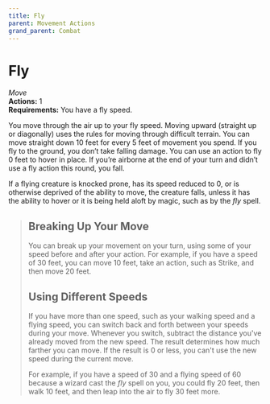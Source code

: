 ```yaml
---
title: Fly
parent: Movement Actions
grand_parent: Combat
---
```


# Fly
*Move*<br>
**Actions:** 1<br>
**Requirements:** You have a fly speed.

You move through the air up to your fly speed. Moving upward (straight up or diagonally) uses the rules for moving through difficult terrain. You can move straight down 10 feet for every 5 feet of movement you spend. If you fly to the ground, you don’t take falling damage. You can use an action to fly 0 feet to hover in place. If you’re airborne at the end of your turn and didn’t use a fly action this round, you fall.

If a flying creature is knocked prone, has its speed reduced to 0, or is otherwise deprived of the ability to move, the creature falls, unless it has the ability to hover or it is being held aloft by magic, such as by the *fly* spell.

> ## Breaking Up Your Move
> You can break up your movement on your turn, using some of your speed before and after your action. For example, if you have a speed of 30 feet, you can move 10 feet, take an action, such as Strike, and then move 20 feet.
> 
> ## Using Different Speeds
> If you have more than one speed, such as your walking speed and a flying speed, you can switch back and forth between your speeds during your move. Whenever you switch, subtract the distance you've already moved from the new speed. The result determines how much farther you can move. If the result is 0 or less, you can't use the new speed during the current move.
> 
> For example, if you have a speed of 30 and a flying speed of 60 because a wizard cast the *fly* spell on you, you could fly 20 feet, then walk 10 feet, and then leap into the air to fly 30 feet more.
